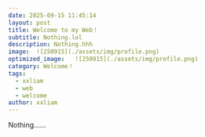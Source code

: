 ```yaml
---
date: 2025-09-15 11:45:14
layout: post
title: Welcome to my Web！
subtitle: Nothing.lol
description: Nothing.hhh
image:  ![250915](./assets/img/profile.png)
optimized_image:   ![250915](./assets/img/profile.png)
category: Welcome！
tags:
  - xxliam
  - web
  - welcome
author: xxliam
---
```


Nothing……
